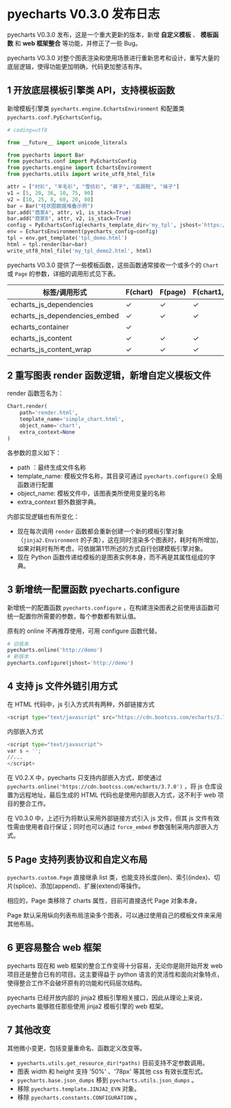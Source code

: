 # pyecharts V0.3.0 发布日志

pyecharts V0.3.0 发布，这是一个重大更新的版本，新增 **自定义模板**  、 **模板函数** 和  **web 框架整合** 等功能，并修正了一些 Bug。

 pyecharts V0.3.0 对整个图表渲染和使用场景进行重新思考和设计，重写大量的底层逻辑，使得功能更加明确，代码更加整洁有序。

## 1 开放底层模板引擎类 API，支持模板函数

新增模板引擎类 `pyecharts.engine.EchartsEnvironment` 和配置类 `pyecharts.conf.PyEchartsConfig`。

```python
# coding=utf8

from __future__ import unicode_literals

from pyecharts import Bar
from pyecharts.conf import PyEchartsConfig
from pyecharts.engine import EchartsEnvironment
from pyecharts.utils import write_utf8_html_file

attr = ["衬衫", "羊毛衫", "雪纺衫", "裤子", "高跟鞋", "袜子"]
v1 = [5, 20, 36, 10, 75, 90]
v2 = [10, 25, 8, 60, 20, 80]
bar = Bar("柱状图数据堆叠示例")
bar.add("商家A", attr, v1, is_stack=True)
bar.add("商家B", attr, v2, is_stack=True)
config = PyEchartsConfig(echarts_template_dir='my_tpl', jshost='https://cdn.bootcss.com/echarts/3.6.2')
env = EchartsEnvironment(pyecharts_config=config)
tpl = env.get_template('tpl_demo.html')
html = tpl.render(bar=bar)
write_utf8_html_file('my_tpl_demo2.html', html)
```

pyecharts V0.3.0 提供了一些模板函数，这些函数通常接收一个或多个的 `Chart` 或 `Page` 的参数，详细的调用形式见下表。

| 标签/调用形式                       | F(chart) | F(page) | F(chart1,chart2,...)/F(*page) |
| ----------------------------- | -------- | ------- | ----------------------------- |
| echarts_js_dependencies       | ✓        | ✓       | ✓                             |
| echarts_js_dependencies_embed | ✓        | ✓       | ✓                             |
| echarts_container             | ✓        |         |                               |
| echarts_js_content            | ✓        | ✓       | ✓                             |
| echarts_js_content_wrap       | ✓        | ✓       | ✓                             |

## 2 重写图表 render 函数逻辑，新增自定义模板文件

render 函数签名为：

```python
Chart.render(
    path='render.html',
    template_name='simple_chart.html',
    object_name='chart',
    extra_context=None
)
```

各参数的意义如下：

- path ：最终生成文件名称
- template_name: 模板文件名称，其目录可通过 `pyecharts.configure()` 全局函数进行配置
- object_name: 模板文件中，该图表类所使用变量的名称
- extra_context 额外数据字典。

内部实现逻辑也有所变化：

- 现在每次调用 `render` 函数都会重新创建一个新的模板引擎对象（`jinja2.Environment` 的子类），这在同时渲染多个图表时，耗时有所增加，如果对耗时有所考虑，可依据第1节所述的方式自行创建模板引擎对象。
- 现在 Python 函数传递给模板的是图表实例本身，而不再是其属性组成的字典。

## 3 新增统一配置函数 pyecharts.configure 

新增统一的配置函数 `pyecharts.configure` ，在构建渲染图表之前使用该函数可统一配置你所需要的参数，每个参数都有默认值。

原有的 online 不再推荐使用，可用 configure 函数代替。

```python
# 旧版本
pyecharts.online('http://demo') 
# 新版本
pyecharts.configure(jshost='http://demo')
```

## 4 支持 js 文件外链引用方式

在 HTML 代码中，js 引入方式共有两种，外部链接方式

```python
<script type="text/javascript" src="https://cdn.bootcss.com/echarts/3.7.0/echarts.min.js"></script>
```

内部嵌入方式

```python
<script type="text/javascript">
var s = '';
//...
</script>
```

在 V0.2.X 中，pyecharts 只支持内部嵌入方式，即使通过 `pyecharts.online('https://cdn.bootcss.com/echarts/3.7.0')` ，将 js 仓库设置为远程地址，最后生成的 HTML 代码也是使用内部嵌入方式，这不利于 web 项目的整合工作。

在 V0.3.0 中，上述行为将默认采用外部链接方式引入 js 文件，但其 js 文件有效性需由使用者自行保证；同时也可以通过 `force_embed` 参数强制采用内部嵌入方式。

## 5 Page 支持列表协议和自定义布局

`pyecharts.custom.Page` 直接继承 list 类，也能支持长度(len)、索引(index)、切片(splice)、添加(append)、扩展(extend)等操作。

相应的，Page 类移除了 charts 属性，目前可直接迭代 Page 对象本身。

Page 默认采用纵向列表布局渲染多个图表，可以通过使用自己的模板文件来采用其他布局。

## 6 更容易整合 web 框架

pyecharts 现在和 web 框架的整合工作变得十分容易，无论你是刚开始开发 web 项目还是整合已有的项目。这主要得益于 python 语言的灵活性和面向对象特点，使得整合工作不会破坏原有的功能和代码层次结构。

pyecharts 已经开放内部的 jinja2 模板引擎相关接口，因此从理论上来说，pyecharts 能够胜任那些使用 jinja2 模板引擎的 web 框架。

## 7 其他改变

其他微小变更，包括变量重命名、函数定义改变等。

- `pyecharts.utils.get_resource_dir(*paths)` 目前支持不定参数调用。
- 图表 width 和 height 支持 '50%' 、'78px' 等其他 css 有效长度形式。
- `pyecharts.base.json_dumps` 移到 `pyecharts.utils.json_dumps` 。
- 移除 `pyecharts.template.JINJA2_EVN` 对象。
- 移除 `pyecharts.constants.CONFIGURATION` 。

